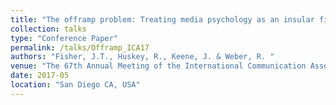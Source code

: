 ```yaml
---
title: "The offramp problem: Treating media psychology as an insular field inhibits theoretical and empirical progress"
collection: talks
type: "Conference Paper"
permalink: /talks/Offramp_ICA17
authors: "Fisher, J.T., Huskey, R., Keene, J. & Weber, R. "
venue: "The 67th Annual Meeting of the International Communication Association"
date: 2017-05
location: "San Diego CA, USA"
---
```

